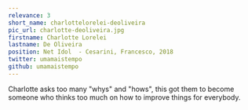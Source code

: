 ```yaml
---
relevance: 3
short_name: charlottelorelei-deoliveira
pic_url: charlotte-deoliveira.jpg
firstname: Charlotte Lorelei
lastname: De Oliveira
position: Net Idol  - Cesarini, Francesco, 2018
twitter: umamaistempo
github: umamaistempo
---
```

<p>Charlotte asks too many "whys" and "hows", this got them to become someone who thinks too much on how to improve things for everybody.
</p>
